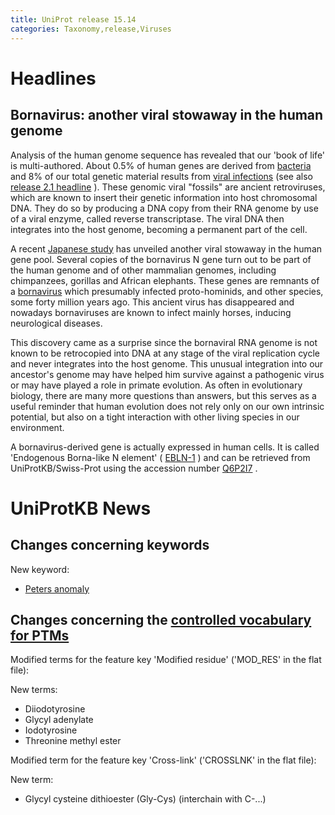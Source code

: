 ```yaml
---
title: UniProt release 15.14
categories: Taxonomy,release,Viruses
---
```


# Headlines

## Bornavirus: another viral stowaway in the human genome

Analysis of the human genome sequence has revealed that our 'book of life' is multi-authored. About 0.5% of human genes are derived from [bacteria](http://www.ncbi.nlm.nih.gov/pubmed/11335018) and 8% of our total genetic material results from [viral infections](http://www.ncbi.nlm.nih.gov/pubmed/18694346) (see also [release 2.1 headline](http://www.uniprot.org/news/2004/07/19/release) ). These genomic viral "fossils" are ancient retroviruses, which are known to insert their genetic information into host chromosomal DNA. They do so by producing a DNA copy from their RNA genome by use of a viral enzyme, called reverse transcriptase. The viral DNA then integrates into the host genome, becoming a permanent part of the cell.

A recent [Japanese study](http://www.ncbi.nlm.nih.gov/pubmed/20054395) has unveiled another viral stowaway in the human gene pool. Several copies of the bornavirus N gene turn out to be part of the human genome and of other mammalian genomes, including chimpanzees, gorillas and African elephants. These genes are remnants of a [bornavirus](http://viralzone.expasy.org/all_by_species/279.html) which presumably infected proto-hominids, and other species, some forty million years ago. This ancient virus has disappeared and nowadays bornaviruses are known to infect mainly horses, inducing neurological diseases.

This discovery came as a surprise since the bornaviral RNA genome is not known to be retrocopied into DNA at any stage of the viral replication cycle and never integrates into the host genome. This unusual integration into our ancestor's genome may have helped him survive against a pathogenic virus or may have played a role in primate evolution. As often in evolutionary biology, there are many more questions than answers, but this serves as a useful reminder that human evolution does not rely only on our own intrinsic potential, but also on a tight interaction with other living species in our environment.

A bornavirus-derived gene is actually expressed in human cells. It is called 'Endogenous Borna-like N element' ( [EBLN-1](http://www.uniprot.org/uniprot/Q6P2I7) ) and can be retrieved from UniProtKB/Swiss-Prot using the accession number [Q6P2I7](http://www.uniprot.org/uniprot/Q6P2I7) .

# UniProtKB News

## Changes concerning keywords

New keyword:

-   [Peters anomaly](http://www.uniprot.org/keywords/KW-1059)

## Changes concerning the [controlled vocabulary for PTMs](https://ftp.uniprot.org/pub/databases/uniprot/current_release/knowledgebase/complete/docs/ptmlist)

Modified terms for the feature key 'Modified residue' ('MOD\_RES' in the flat file):

New terms:

-   Diiodotyrosine
-   Glycyl adenylate
-   Iodotyrosine
-   Threonine methyl ester

Modified term for the feature key 'Cross-link' ('CROSSLNK' in the flat file):

New term:

-   Glycyl cysteine dithioester (Gly-Cys) (interchain with C-...)
